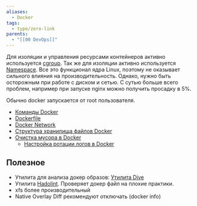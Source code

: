 ```yaml
---
aliases:
  - Docker
tags:
  - type/zero-link
parents:
  - "[[00 DevOps]]"
---
```

Для изоляции и управления ресурсами контейнеров активно используется [cgroup](Control%20group.md). Так же для изоляции активно используется [Namespace](Namespace.md). Все это функционал ядра Linux, поэтому не оказывает сильного влияния на производительность. Однако, нужно быть осторожным при работе с диском и сетью. С сутью больше всего проблем, например при запуске nginx можно получить просадку в 5%.

Обычно docker запускается от root пользователя.

- [Команды Docker](Команды%20Docker.md)
- [Dockerfile](Dockerfile.md)
- [Docker Network](Docker%20Network.md)
- [Структура хранилища файлов Docker](Структура%20хранилища%20файлов%20Docker.md)
- [Очистка мусора в Docker](Очистка%20мусора%20в%20Docker.md)
	- [Настройка ротации логов в Docker](Настройка%20ротации%20логов%20в%20Docker.md)
## Полезное
- Утилита для анализа докер образов: [Утилита Dive](Утилита%20Dive.md)
- Утилита [Hadolint](https://github.com/hadolint/hadolint). Проверяет докер файл на плохие практики.
- xfs более производительный
- Native Overlay Diff рекомендуют отключать (docker info)
